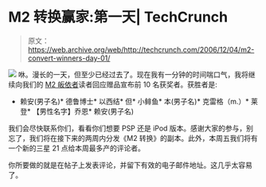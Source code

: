 # M2 转换赢家:第一天| TechCrunch

> 原文：<https://web.archive.org/web/http://techcrunch.com/2006/12/04/m2-convert-winners-day-01/>

![](img/136f11009cde498f035e553da0c884b0.png)
咻。漫长的一天，但至少已经过去了。现在我有一分钟的时间喘口气，我将继续向我们的 [M2 皈依者](https://web.archive.org/web/20160605124614/http://www.m2solutionsinc.com/)读者回应赠品宣布前 10 名获奖者。获胜者是:

*   赖安(男子名)*   德鲁博士*   以西结*   但*   小鲱鱼*   本(男子名)*   克雷格（m.）*   莱登*   【男性名字】乔恩*   赖安(男子名)

我们会尽快联系你们，看看你们想要 PSP 还是 iPod 版本。感谢大家的参与，别忘了，我们将在接下来的两周内分发《M2 转换》的副本。此外，本周五我们将有一个新的三星 21 点给本周最多产的评论者。

你所要做的就是在帖子上发表评论，并留下有效的电子邮件地址。这几乎太容易了。